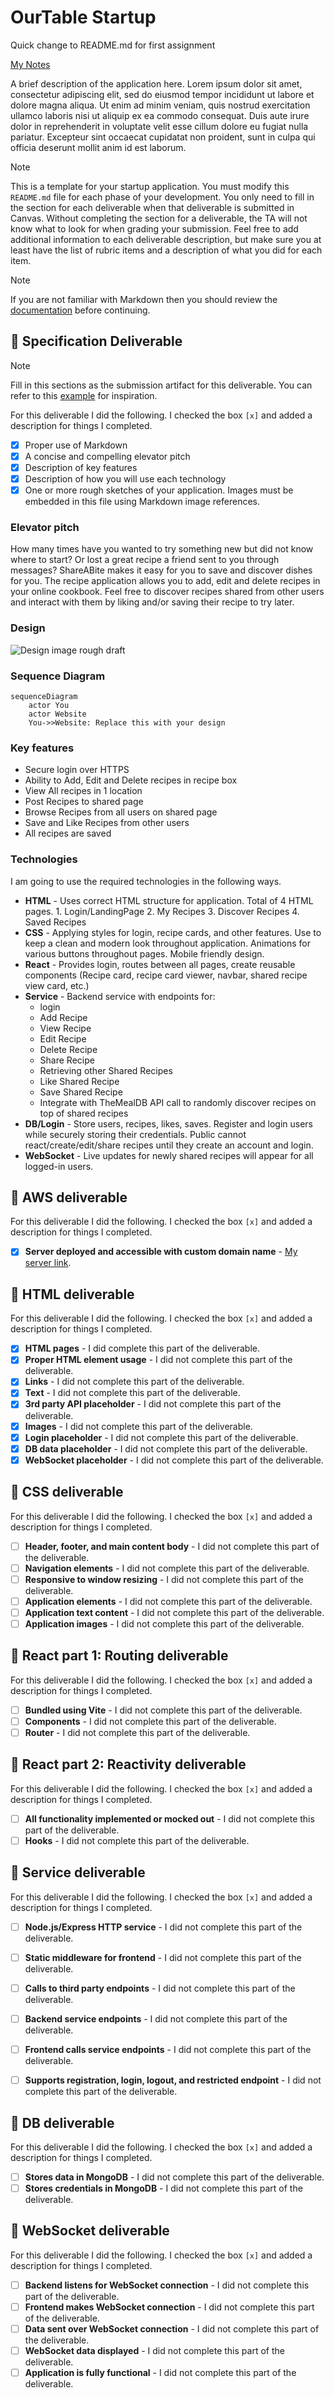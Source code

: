 # OurTable Startup

Quick change to README.md for first assignment

[My Notes](notes.md)

A brief description of the application here. Lorem ipsum dolor sit amet, consectetur adipiscing elit, sed do eiusmod tempor incididunt ut labore et dolore magna aliqua. Ut enim ad minim veniam, quis nostrud exercitation ullamco laboris nisi ut aliquip ex ea commodo consequat. Duis aute irure dolor in reprehenderit in voluptate velit esse cillum dolore eu fugiat nulla pariatur. Excepteur sint occaecat cupidatat non proident, sunt in culpa qui officia deserunt mollit anim id est laborum.


> [!NOTE]
>  This is a template for your startup application. You must modify this `README.md` file for each phase of your development. You only need to fill in the section for each deliverable when that deliverable is submitted in Canvas. Without completing the section for a deliverable, the TA will not know what to look for when grading your submission. Feel free to add additional information to each deliverable description, but make sure you at least have the list of rubric items and a description of what you did for each item.

> [!NOTE]
>  If you are not familiar with Markdown then you should review the [documentation](https://docs.github.com/en/get-started/writing-on-github/getting-started-with-writing-and-formatting-on-github/basic-writing-and-formatting-syntax) before continuing.

## 🚀 Specification Deliverable

> [!NOTE]
>  Fill in this sections as the submission artifact for this deliverable. You can refer to this [example](https://github.com/webprogramming260/startup-example/blob/main/README.md) for inspiration.

For this deliverable I did the following. I checked the box `[x]` and added a description for things I completed.

- [x] Proper use of Markdown
- [x] A concise and compelling elevator pitch
- [x] Description of key features
- [x] Description of how you will use each technology
- [x] One or more rough sketches of your application. Images must be embedded in this file using Markdown image references.

### Elevator pitch

How many times have you wanted to try something new but did not know where to start? Or lost a great recipe a friend sent to you through messages? ShareABite makes it easy for you to save and discover dishes for you. The recipe application allows you to add, edit and delete recipes in your online cookbook. Feel free to discover recipes shared from other users and interact with them by liking and/or saving their recipe to try later. 

### Design

![Design image rough draft](./Startup-Diagram.jpeg)

### Sequence Diagram

```mermaid
sequenceDiagram
    actor You
    actor Website
    You->>Website: Replace this with your design
```

### Key features

- Secure login over HTTPS
- Ability to Add, Edit and Delete recipes in recipe box
- View All recipes in 1 location
- Post Recipes to shared page
- Browse Recipes from all users on shared page
- Save and Like Recipes from other users
- All recipes are saved 

### Technologies

I am going to use the required technologies in the following ways.

- **HTML** - Uses correct HTML structure for application. Total of 4 HTML pages.
      1. Login/LandingPage
      2. My Recipes
      3. Discover Recipes
      4. Saved Recipes
- **CSS** - Applying styles for login, recipe cards, and other features. Use to keep a clean and modern look throughout application. Animations for various buttons throughout pages. Mobile friendly design. 
- **React** - Provides login, routes between all pages, create reusable components (Recipe card, recipe card viewer, navbar, shared recipe view card, etc.) 
- **Service** - Backend service with endpoints for:
    - login
    - Add Recipe
    - View Recipe
    - Edit Recipe
    - Delete Recipe
    - Share Recipe
    - Retrieving other Shared Recipes 
    - Like Shared Recipe
    - Save Shared Recipe
    - Integrate with TheMealDB API call to randomly discover recipes on top of shared recipes
- **DB/Login** - Store users, recipes, likes, saves. Register and login users while securely storing their credentials. Public cannot react/create/edit/share recipes until they create an account and login.
- **WebSocket** - Live updates for newly shared recipes will appear for all logged-in users. 

## 🚀 AWS deliverable

For this deliverable I did the following. I checked the box `[x]` and added a description for things I completed.

- [x] **Server deployed and accessible with custom domain name** - [My server link](https://shareabite.link/).

## 🚀 HTML deliverable

For this deliverable I did the following. I checked the box `[x]` and added a description for things I completed.

- [x] **HTML pages** - I did complete this part of the deliverable.
- [x] **Proper HTML element usage** - I did not complete this part of the deliverable.
- [x] **Links** - I did not complete this part of the deliverable.
- [x] **Text** - I did not complete this part of the deliverable.
- [x] **3rd party API placeholder** - I did not complete this part of the deliverable.
- [x] **Images** - I did not complete this part of the deliverable.
- [x] **Login placeholder** - I did not complete this part of the deliverable.
- [x] **DB data placeholder** - I did not complete this part of the deliverable.
- [x] **WebSocket placeholder** - I did not complete this part of the deliverable.

## 🚀 CSS deliverable

For this deliverable I did the following. I checked the box `[x]` and added a description for things I completed.

- [ ] **Header, footer, and main content body** - I did not complete this part of the deliverable.
- [ ] **Navigation elements** - I did not complete this part of the deliverable.
- [ ] **Responsive to window resizing** - I did not complete this part of the deliverable.
- [ ] **Application elements** - I did not complete this part of the deliverable.
- [ ] **Application text content** - I did not complete this part of the deliverable.
- [ ] **Application images** - I did not complete this part of the deliverable.

## 🚀 React part 1: Routing deliverable

For this deliverable I did the following. I checked the box `[x]` and added a description for things I completed.

- [ ] **Bundled using Vite** - I did not complete this part of the deliverable.
- [ ] **Components** - I did not complete this part of the deliverable.
- [ ] **Router** - I did not complete this part of the deliverable.

## 🚀 React part 2: Reactivity deliverable

For this deliverable I did the following. I checked the box `[x]` and added a description for things I completed.

- [ ] **All functionality implemented or mocked out** - I did not complete this part of the deliverable.
- [ ] **Hooks** - I did not complete this part of the deliverable.

## 🚀 Service deliverable

For this deliverable I did the following. I checked the box `[x]` and added a description for things I completed.

- [ ] **Node.js/Express HTTP service** - I did not complete this part of the deliverable.
- [ ] **Static middleware for frontend** - I did not complete this part of the deliverable.
- [ ] **Calls to third party endpoints** - I did not complete this part of the deliverable.
- [ ] **Backend service endpoints** - I did not complete this part of the deliverable.
- [ ] **Frontend calls service endpoints** - I did not complete this part of the deliverable.
- [ ] **Supports registration, login, logout, and restricted endpoint** - I did not complete this part of the deliverable.


## 🚀 DB deliverable

For this deliverable I did the following. I checked the box `[x]` and added a description for things I completed.

- [ ] **Stores data in MongoDB** - I did not complete this part of the deliverable.
- [ ] **Stores credentials in MongoDB** - I did not complete this part of the deliverable.

## 🚀 WebSocket deliverable

For this deliverable I did the following. I checked the box `[x]` and added a description for things I completed.

- [ ] **Backend listens for WebSocket connection** - I did not complete this part of the deliverable.
- [ ] **Frontend makes WebSocket connection** - I did not complete this part of the deliverable.
- [ ] **Data sent over WebSocket connection** - I did not complete this part of the deliverable.
- [ ] **WebSocket data displayed** - I did not complete this part of the deliverable.
- [ ] **Application is fully functional** - I did not complete this part of the deliverable.
